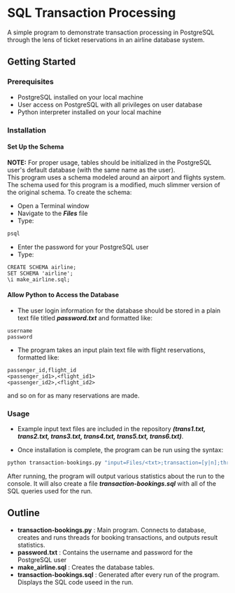 # SQL Transaction Processing
A simple program to demonstrate transaction processing in PostgreSQL through the lens of
ticket reservations in an airline database system.

## Getting Started

### Prerequisites
- PostgreSQL installed on your local machine
- User access on PostgreSQL with all privileges on user database
- Python interpreter installed on your local machine

### Installation

#### Set Up the Schema
**NOTE:** For proper usage, tables should be initialized in the PostgreSQL user's default database (with the same name as the user).  
This program uses a schema modeled around an airport and flights system. The schema used for this program is
a modified, much slimmer version of the original schema. To create the schema:

- Open a Terminal window
- Navigate to the ***Files*** file
- Type:
```bash
psql
```
- Enter the password for your PostgreSQL user
- Type:
```postgresql
CREATE SCHEMA airline;
SET SCHEMA 'airline';
\i make_airline.sql;
```

#### Allow Python to Access the Database
- The user login information for the database should be stored in a plain text file titled ***password.txt*** 
and formatted like:
```
username
password
```
- The program takes an input plain text file with flight reservations, formatted like:
```
passenger_id,flight_id
<passenger_id1>,<flight_id1>
<passenger_id2>,<flight_id2>
```
and so on for as many reservations are made.

### Usage

* Example input text files are included in the repository ***(trans1.txt, trans2.txt, trans3.txt, trans4.txt, trans5.txt, trans6.txt)***.

* Once installation is complete, the program can be run using the syntax:
```bash
python transaction-bookings.py "input=Files/<txt>;transaction=[y|n];threads=<int>"
```

After running, the program will output various statistics about the run to the console.
It will also create a file ***transaction-bookings.sql*** with all of the SQL queries used for the run.

## Outline

- **transaction-bookings.py** : Main program. Connects to database, creates and runs threads for booking transactions,
and outputs result statistics.
- **password.txt** : Contains the username and password for the PostgreSQL user
- **make_airline.sql** : Creates the database tables.
- **transaction-bookings.sql** : Generated after every run of the program. Displays the SQL code useed in the run.

